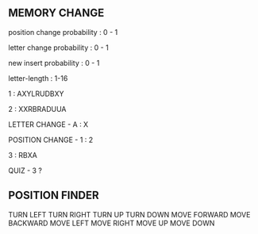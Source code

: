 ## MEMORY CHANGE

position change probability :  0 - 1

letter change probability : 0 - 1

new insert probability : 0 - 1

letter-length : 1-16

1 : AXYLRUDBXY

2 : XXRBRADUUA

LETTER CHANGE - A : X

POSITION CHANGE - 1 : 2

3 : RBXA
 
QUIZ - 3
?

## POSITION FINDER

TURN LEFT
TURN RIGHT
TURN UP
TURN DOWN
MOVE FORWARD
MOVE BACKWARD
MOVE LEFT
MOVE RIGHT
MOVE UP
MOVE DOWN
